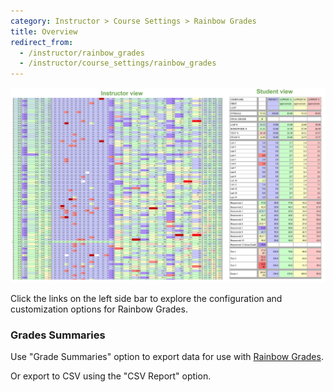 ```yaml
---
category: Instructor > Course Settings > Rainbow Grades
title: Overview
redirect_from:
  - /instructor/rainbow_grades
  - /instructor/course_settings/rainbow_grades
---
```


![](/images/rainbow_grades.png)

Click the links on the left side bar to explore the configuration and
customization options for Rainbow Grades.




### Grades Summaries

Use "Grade Summaries" option to export data for use with
[Rainbow Grades](/instructor/course_settings/rainbow_grades/index).

Or export to CSV using the "CSV Report" option.
